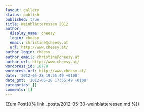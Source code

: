 ```yaml
---
layout: gallery
status: publish
published: true
title: Weinblätteressen 2012
author:
  display_name: cheesy
  login: cheesy
  email: christine@cheesy.at
  url: http://www.cheesy.at/
author_login: cheesy
author_email: christine@cheesy.at
author_url: http://www.cheesy.at/
wordpress_id: 16770
wordpress_url: http://www.cheesy.at/
date: '2012-05-28 19:55:49 +0100'
date_gmt: '2012-05-28 17:55:49 +0100'
categories: []
comments: []
---
```


[Zum Post]({% link _posts/2012-05-30-weinblatteressen.md %})
